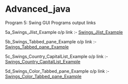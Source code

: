 # Advanced_java

Program 5: Swing GUI Programs output links

5a_Swings_Jlist_Example o/p link :-
<a href="https://github.com/ravi1718/Advanced-java-programs/blob/main/lab5_Swings/5a_swinglist.jpg">Swings_Jlist_Example</a>
<br/>

5b_Swings_Tabbed_pane_Example o/p link :- 
<a href="https://github.com/ravi1718/Advanced-java-programs/blob/main/lab5_Swings/5b_tabbedpanelexample.jpg">Swings_Tabbed_pane_Example</a>
<br/>

5c_Swings_Country_CapitalList_Example o/p link :- 
<a href="https://github.com/ravi1718/Advanced-java-programs/blob/main/lab5_Swings/5c_countrycapitallist.jpg">Swings_Country_CapitalList_Example</a>
<br/>

5d_Swings_Color_Tabbed_pane_Example o/p link :- 
<a href="https://github.com/ravi1718/Advanced-java-programs/blob/main/lab5_Swings/5d_colortabbedpane.jpg">Swings_Color_Tabbed_pane_Example</a>
<br/>













